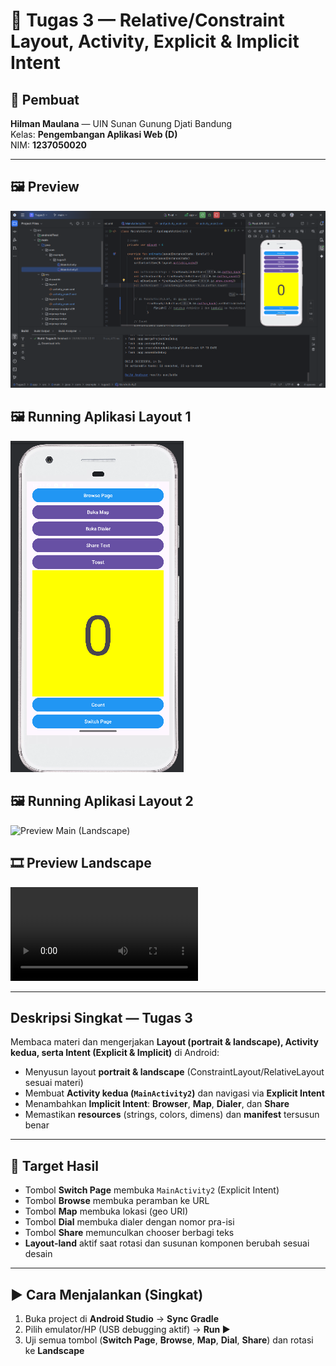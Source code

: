 # 📱 Tugas 3 — Relative/Constraint Layout, Activity, Explicit & Implicit Intent

## 👤 Pembuat
**Hilman Maulana** — UIN Sunan Gunung Djati Bandung  
Kelas: **Pengembangan Aplikasi Web (D)** <br>
NIM: **1237050020**

---

## 🖼️ Preview
![Preview Main (Portrait)](1a.png)

## 🖼️ Running Aplikasi Layout 1
![Preview Main (Landscape)](2a.png)

## 🖼️ Running Aplikasi Layout 2
![Preview Main (Landscape)](3.png)

## 🎞️ Preview Landscape
![Preview Activity Kedua](4.mp4)

---

## Deskripsi Singkat — Tugas 3
Membaca materi dan mengerjakan **Layout (portrait & landscape), Activity kedua, serta Intent (Explicit & Implicit)** di Android:

- Menyusun layout **portrait & landscape** (ConstraintLayout/RelativeLayout sesuai materi)  
- Membuat **Activity kedua (`MainActivity2`)** dan navigasi via **Explicit Intent**  
- Menambahkan **Implicit Intent**: **Browser**, **Map**, **Dialer**, dan **Share**  
- Memastikan **resources** (strings, colors, dimens) dan **manifest** tersusun benar

---

## 🎯 Target Hasil
- Tombol **Switch Page** membuka `MainActivity2` (Explicit Intent)  
- Tombol **Browse** membuka peramban ke URL  
- Tombol **Map** membuka lokasi (geo URI)  
- Tombol **Dial** membuka dialer dengan nomor pra-isi  
- Tombol **Share** memunculkan chooser berbagi teks  
- **Layout-land** aktif saat rotasi dan susunan komponen berubah sesuai desain

---

## ▶️ Cara Menjalankan (Singkat)
1. Buka project di **Android Studio** → **Sync Gradle**  
2. Pilih emulator/HP (USB debugging aktif) → **Run ▶**  
3. Uji semua tombol (**Switch Page**, **Browse**, **Map**, **Dial**, **Share**) dan rotasi ke **Landscape**
